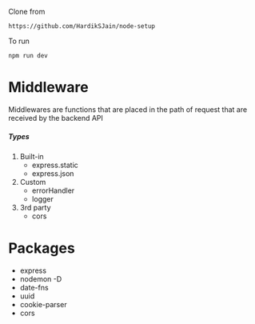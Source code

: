 
Clone from
```
https://github.com/HardikSJain/node-setup
```

To run
```
npm run dev
```

# Middleware
Middlewares are functions that are placed in the path of request that are received by the backend API

##### Types
1. Built-in
	- express.static
	- express.json
1. Custom
	- errorHandler
	- logger
2. 3rd party
	- cors


# Packages
- express
- nodemon -D
- date-fns
- uuid
- cookie-parser
- cors
